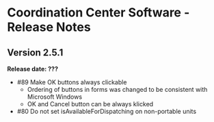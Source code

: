 # Coordination Center Software - Release Notes

## Version 2.5.1

**Release date: ???**

* \#89 Make OK buttons always clickable
  - Ordering of buttons in forms was changed to be consistent with Microsoft Windows
  - OK and Cancel button can be always klicked
* \#80 Do not set isAvailableForDispatching on non-portable units
